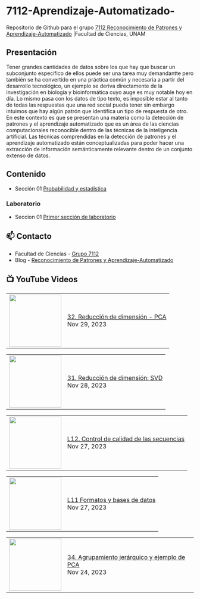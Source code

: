 # 7112-Aprendizaje-Automatizado-
Repositorio de Github para el grupo   [7112 Reconocimiento de Patrones y Aprendizaje-Automatizado](https://www.fciencias.unam.mx/docencia/horarios/presentacion/347481) |Facultad de Ciencias, UNAM

## Presentación
Tener grandes cantidades de datos sobre los que hay que buscar un subconjunto específico de ellos puede ser una tarea muy demandantte pero también se ha convertido en una práctica común y necesaria a partir del desarrollo tecnológico, un ejemplo se deriva directamente de la investigación en biología y bioinformática cuyo auge es muy notable hoy en día. Lo mismo pasa con los datos de tipo texto, es imposible estar al tanto de todas las respuestas que una red social pueda tener sin embargo intuimos que hay algún patrón que identifica un tipo de respuesta de otro. En este contexto es que se presentan una materia como la detección de patrones y el aprendizaje automatizado que es un área de las ciencias computacionales reconocible dentro de las técnicas de la inteligencia artificial. Las técnicas comprendidas en la detección de patrones y el aprendizaje automatizado están conceptualizadas para poder hacer una extracción de información semánticamente relevante dentro de un conjunto extenso de datos.

## Contenido
- Sección 01  [Probabilidad y estadística](https://github.com/7122-Aprendizaje-Automatizado/7112-Aprendizaje-Automatizado-/tree/main/Secci%C3%B3n%2001%20Probabilidad%20y%20Estadistica)

### Laboratorio
- Seccion 01  [Primer sección de laboratorio](https://github.com/7122-Aprendizaje-Automatizado/7112-Aprendizaje-Automatizado-/tree/main/Secci%C3%B3n01-Laboratorio)


## 📫 Contacto
- Facultad de Ciencias - [Grupo 7112](https://www.fciencias.unam.mx/docencia/horarios/presentacion/347481)
- Blog - [Reconocimiento de Patrones y Aprendizaje-Automatizado](https://sites.google.com/view/patronesciencias/inicio)

##  📺 	YouTube Videos
<!-- BLOG-POST-LIST:START --><table><tr><td><a href="https://www.youtube.com/watch?v=qx15JCIX7es"><img width="140px" src="https://i.ytimg.com/vi/qx15JCIX7es/mqdefault.jpg"></a></td>
<td><a href="https://www.youtube.com/watch?v=qx15JCIX7es">32. Reducción de dimensión - PCA</a><br/>Nov 29, 2023</td></tr></table>
<table><tr><td><a href="https://www.youtube.com/watch?v=QRKBLZRqNqY"><img width="140px" src="https://i.ytimg.com/vi/QRKBLZRqNqY/mqdefault.jpg"></a></td>
<td><a href="https://www.youtube.com/watch?v=QRKBLZRqNqY">31. Reducción de dimensión: SVD</a><br/>Nov 28, 2023</td></tr></table>
<table><tr><td><a href="https://www.youtube.com/watch?v=mZsqbc_6KIk"><img width="140px" src="https://i.ytimg.com/vi/mZsqbc_6KIk/mqdefault.jpg"></a></td>
<td><a href="https://www.youtube.com/watch?v=mZsqbc_6KIk">L12. Control de calidad de las secuencias</a><br/>Nov 27, 2023</td></tr></table>
<table><tr><td><a href="https://www.youtube.com/watch?v=qI1exPZ0wyI"><img width="140px" src="https://i.ytimg.com/vi/qI1exPZ0wyI/mqdefault.jpg"></a></td>
<td><a href="https://www.youtube.com/watch?v=qI1exPZ0wyI">L11 Formatos y bases de datos</a><br/>Nov 27, 2023</td></tr></table>
<table><tr><td><a href="https://www.youtube.com/watch?v=MX411rBIIHM"><img width="140px" src="https://i.ytimg.com/vi/MX411rBIIHM/mqdefault.jpg"></a></td>
<td><a href="https://www.youtube.com/watch?v=MX411rBIIHM">34. Agrupamiento jerárquico y ejemplo de PCA</a><br/>Nov 24, 2023</td></tr></table>
<!-- BLOG-POST-LIST:END -->
